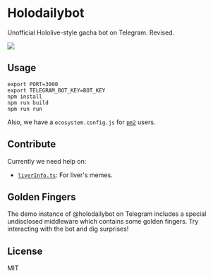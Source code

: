 # Holodailybot

Unofficial Hololive-style gacha bot on Telegram. Revised.

[![](https://img.shields.io/badge/Telegram-%40holodailybot-blue.svg)](https://t.me/holodailybot)

## Usage

```
export PORT=3000
export TELEGRAM_BOT_KEY=BOT_KEY
npm install
npm run build
npm run run
```

Also, we have a `ecosystem.config.js` for [`pm2`](https://pm2.io) users.

## Contribute

Currently we need help on:

* [`liverInfo.ts`](https://github.com/suisei-cn/holodailybot/blob/master/src/liverInfo.ts): For liver's memes.

## Golden Fingers

The demo instance of @holodailybot on Telegram includes a special undisclosed middleware which contains some golden fingers. Try interacting with the bot and dig surprises!

## License

MIT
